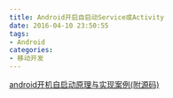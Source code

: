 ```yaml
---
title: Android开启自启动Service或Activity
date: 2016-04-10 23:50:55
tags:
- Android
categories:
- 移动开发
---
```


[android开机自启动原理与实现案例(附源码)](http://www.jb51.net/article/38133.htm)
